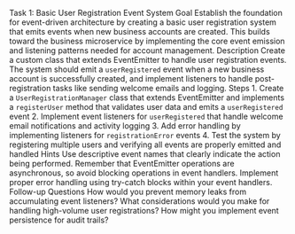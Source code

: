 Task 1: Basic User Registration Event System
Goal
Establish the foundation for event-driven architecture by creating a basic user registration system that emits events when new business accounts are created. This builds toward the business microservice by implementing the core event emission and listening patterns needed for account management.
Description
Create a custom class that extends EventEmitter to handle user registration events. The system should emit a `userRegistered` event when a new business account is successfully created, and implement listeners to handle post-registration tasks like sending welcome emails and logging.
Steps
	1.	Create a `UserRegistrationManager` class that extends EventEmitter and implements a `registerUser` method that validates user data and emits a `userRegistered` event
	2.	Implement event listeners for `userRegistered` that handle welcome email notifications and activity logging
	3.	Add error handling by implementing listeners for `registrationError` events
	4.	Test the system by registering multiple users and verifying all events are properly emitted and handled
Hints
Use descriptive event names that clearly indicate the action being performed. Remember that EventEmitter operations are asynchronous, so avoid blocking operations in event handlers. Implement proper error handling using try-catch blocks within your event handlers.
Follow-up Questions
How would you prevent memory leaks from accumulating event listeners? What considerations would you make for handling high-volume user registrations? How might you implement event persistence for audit trails?